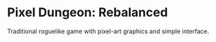 Pixel Dungeon: Rebalanced
=============

Traditional roguelike game with pixel-art graphics and simple interface.
